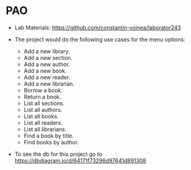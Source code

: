 
# PAO


- Lab Materials: https://github.com/constantin-voinea/laborator243


- The project would do the following use cases for the menu options:
	
	* Add a new library.
	* Add a new section.
	* Add a new author.
	* Add a new book.
	* Add a new reader.
	* Add a new librarian.
	* Borrow a book.
	* Return a book.
	* List all sections.
	* List all authors.
	* List all books.
	* List all readers.
	* List all librarians.
	* Find a book by title.
	* Find books by author.


- To see the db for this project go to https://dbdiagram.io/d/64171f73296d97641d891308
